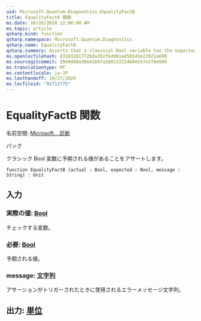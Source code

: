 ```yaml
---
uid: Microsoft.Quantum.Diagnostics.EqualityFactB
title: EqualityFactB 関数
ms.date: 10/26/2020 12:00:00 AM
ms.topic: article
qsharp.kind: function
qsharp.namespace: Microsoft.Quantum.Diagnostics
qsharp.name: EqualityFactB
qsharp.summary: Asserts that a classical Bool variable has the expected value.
ms.openlocfilehash: d3163281772bda392fbdd61ad58543e22022a600
ms.sourcegitcommit: 29e0d88a30e4166fa580132124b0eb57e1f0e986
ms.translationtype: MT
ms.contentlocale: ja-JP
ms.lasthandoff: 10/27/2020
ms.locfileid: "92712775"
---
```

# <a name="equalityfactb-function"></a>EqualityFactB 関数

名前空間: [Microsoft... 診断](xref:Microsoft.Quantum.Diagnostics)

パック [](https://nuget.org/packages/)


クラシック Bool 変数に予期される値があることをアサートします。

```qsharp
function EqualityFactB (actual : Bool, expected : Bool, message : String) : Unit
```


## <a name="input"></a>入力

### <a name="actual--bool"></a>実際の値: [Bool](xref:microsoft.quantum.lang-ref.bool)

チェックする変数。


### <a name="expected--bool"></a>必要: [Bool](xref:microsoft.quantum.lang-ref.bool)

予期される値。


### <a name="message--string"></a>message: [文字列](xref:microsoft.quantum.lang-ref.string)

アサーションがトリガーされたときに使用されるエラーメッセージ文字列。



## <a name="output--unit"></a>出力: [単位](xref:microsoft.quantum.lang-ref.unit)

